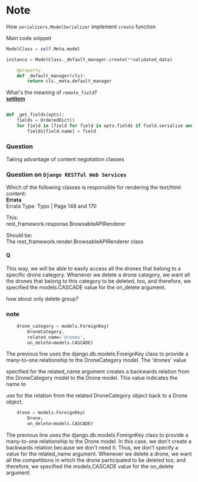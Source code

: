 # Note

How `serializers.ModelSerializer` implement `create` function

Main code snippet

```Python
ModelClass = self.Meta.model

instance = ModelClass._default_manager.create(**validated_data)

    @property
    def _default_manager(cls):
        return cls._meta.default_manager
```

What's the meaning of `remote_field`?  
[__setitem__](https://www.geeksforgeeks.org/__getitem__-and-__setitem__-in-python/)

```Python

def _get_fields(opts):
    fields = OrderedDict()
    for field in [field for field in opts.fields if field.serialize and not field.remote_field]:
        fields[field.name] = field
```

### Question

Taking advantage of content negotiation classes

### Question on `Django RESTful Web Services`

Which of the following classes is responsible for rendering the text/html content:  
__Errata__  
Errata Type: Typo | Page 148 and 170  

This:  
rest_framework.response.BrowsableAPIRenderer  

Should be:  
The rest_framework.render.BrowsableAPIRenderer class

#### Q

This way, we will be able to easily access all the drones that belong to a specific drone category. Whenever we delete a drone category, we want all the drones that belong to this category to be deleted, too, and therefore, we specified the models.CASCADE value for the on_delete argument.

how about only delete group?

### note

```Python
    drone_category = models.ForeignKey(
        DroneCategory,
        related_name='drones',
        on_delete=models.CASCADE)
```

The previous line uses the django.db.models.ForeignKey class to provide a many-to-one relationship to the DroneCategory model. The 'drones' value

specified for the related_name argument creates a backwards relation from the DroneCategory model to the Drone model. This value indicates the name to

use for the relation from the related DroneCategory object back to a Drone object.

```Python
    drone = models.ForeignKey(
        Drone,
        on_delete=models.CASCADE)
```

The previous line uses the django.db.models.ForeignKey class to provide a many-to-one relationship to the Drone model. In this case, we don't create a backwards relation because we don't need it. Thus, we don't specify a value for the related_name argument. Whenever we delete a drone, we want all the competitions in which the drone participated to be deleted too, and therefore, we specified the models.CASCADE value for the on_delete argument.
